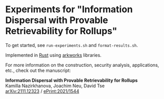 # Experiments for "Information Dispersal with Provable Retrievability for Rollups"

To get started, see `run-experiments.sh` and `format-results.sh`.

Implemented in [Rust](https://www.rust-lang.org/) using [arkworks](https://arkworks.rs/) libraries.

For more information on the construction, security analysis, applications, etc., check out the manuscript:

**Information Dispersal with Provable Retrievability for Rollups** \
Kamilla Nazirkhanova, Joachim Neu, David Tse \
[arXiv:2111.12323](https://arxiv.org/abs/2111.12323) / [ePrint:2021/1544](https://eprint.iacr.org/2021/1544)

